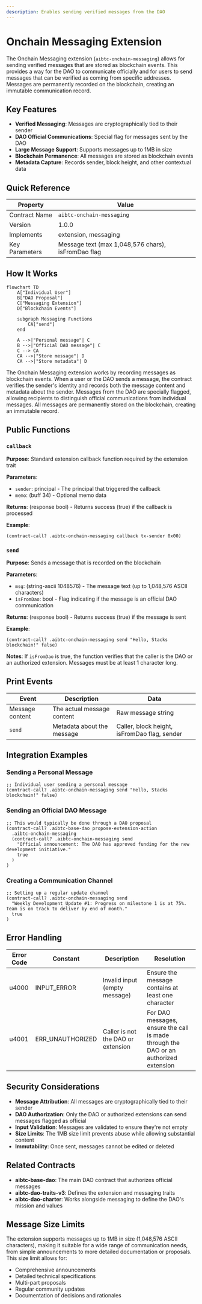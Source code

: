```yaml
---
description: Enables sending verified messages from the DAO
---
```


# Onchain Messaging Extension

The Onchain Messaging extension (`aibtc-onchain-messaging`) allows for sending verified messages that are stored as blockchain events. This provides a way for the DAO to communicate officially and for users to send messages that can be verified as coming from specific addresses. Messages are permanently recorded on the blockchain, creating an immutable communication record.

## Key Features

- **Verified Messaging**: Messages are cryptographically tied to their sender
- **DAO Official Communications**: Special flag for messages sent by the DAO
- **Large Message Support**: Supports messages up to 1MB in size
- **Blockchain Permanence**: All messages are stored as blockchain events
- **Metadata Capture**: Records sender, block height, and other contextual data

## Quick Reference

| Property       | Value                           |
| -------------- | ------------------------------- |
| Contract Name  | `aibtc-onchain-messaging`       |
| Version        | 1.0.0                           |
| Implements     | extension, messaging            |
| Key Parameters | Message text (max 1,048,576 chars), isFromDao flag |

## How It Works

```mermaid
flowchart TD
    A["Individual User"]
    B["DAO Proposal"]
    C["Messaging Extension"]
    D["Blockchain Events"]
    
    subgraph Messaging Functions
        CA["send"]
    end
    
    A -->|"Personal message"| C
    B -->|"Official DAO message"| C
    C --> CA
    CA -->|"Store message"| D
    CA -->|"Store metadata"| D
```

The Onchain Messaging extension works by recording messages as blockchain events. When a user or the DAO sends a message, the contract verifies the sender's identity and records both the message content and metadata about the sender. Messages from the DAO are specially flagged, allowing recipients to distinguish official communications from individual messages. All messages are permanently stored on the blockchain, creating an immutable record.

## Public Functions

### `callback`

**Purpose**: Standard extension callback function required by the extension trait

**Parameters**:
- `sender`: principal - The principal that triggered the callback
- `memo`: (buff 34) - Optional memo data

**Returns**: (response bool) - Returns success (true) if the callback is processed

**Example**:
```clarity
(contract-call? .aibtc-onchain-messaging callback tx-sender 0x00)
```

### `send`

**Purpose**: Sends a message that is recorded on the blockchain

**Parameters**:
- `msg`: (string-ascii 1048576) - The message text (up to 1,048,576 ASCII characters)
- `isFromDao`: bool - Flag indicating if the message is an official DAO communication

**Returns**: (response bool) - Returns success (true) if the message is sent

**Example**:
```clarity
(contract-call? .aibtc-onchain-messaging send "Hello, Stacks blockchain!" false)
```

**Notes**: If `isFromDao` is true, the function verifies that the caller is the DAO or an authorized extension. Messages must be at least 1 character long.

## Print Events

| Event             | Description                    | Data                                                         |
| ----------------- | ------------------------------ | ------------------------------------------------------------ |
| Message content   | The actual message content     | Raw message string                                           |
| `send`            | Metadata about the message     | Caller, block height, isFromDao flag, sender                 |

## Integration Examples

### Sending a Personal Message

```clarity
;; Individual user sending a personal message
(contract-call? .aibtc-onchain-messaging send "Hello, Stacks blockchain!" false)
```

### Sending an Official DAO Message

```clarity
;; This would typically be done through a DAO proposal
(contract-call? .aibtc-base-dao propose-extension-action
  .aibtc-onchain-messaging
  (contract-call? .aibtc-onchain-messaging send 
    "Official announcement: The DAO has approved funding for the new development initiative." 
    true
  )
)
```

### Creating a Communication Channel

```clarity
;; Setting up a regular update channel
(contract-call? .aibtc-onchain-messaging send 
  "Weekly Development Update #1: Progress on milestone 1 is at 75%. Team is on track to deliver by end of month." 
  true
)
```

## Error Handling

| Error Code | Constant         | Description                       | Resolution                                           |
| ---------- | ---------------- | --------------------------------- | ---------------------------------------------------- |
| u4000      | INPUT_ERROR      | Invalid input (empty message)     | Ensure the message contains at least one character   |
| u4001      | ERR_UNAUTHORIZED | Caller is not the DAO or extension | For DAO messages, ensure the call is made through the DAO or an authorized extension |

## Security Considerations

- **Message Attribution**: All messages are cryptographically tied to their sender
- **DAO Authorization**: Only the DAO or authorized extensions can send messages flagged as official
- **Input Validation**: Messages are validated to ensure they're not empty
- **Size Limits**: The 1MB size limit prevents abuse while allowing substantial content
- **Immutability**: Once sent, messages cannot be edited or deleted

## Related Contracts

- **aibtc-base-dao**: The main DAO contract that authorizes official messages
- **aibtc-dao-traits-v3**: Defines the extension and messaging traits
- **aibtc-dao-charter**: Works alongside messaging to define the DAO's mission and values

## Message Size Limits

The extension supports messages up to 1MB in size (1,048,576 ASCII characters), making it suitable for a wide range of communication needs, from simple announcements to more detailed documentation or proposals. This size limit allows for:

- Comprehensive announcements
- Detailed technical specifications
- Multi-part proposals
- Regular community updates
- Documentation of decisions and rationales
